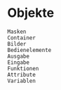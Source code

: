 # Objekte

```{toctree}
Masken
Container
Bilder
Bedienelemente
Ausgabe
Eingabe
Funktionen
Attribute
Variablen
```
